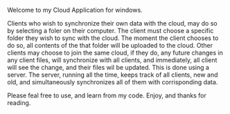 Welcome to my Cloud Application for windows.

Clients who wish to synchronize their own data with the cloud, may do so by selecting a foler on their computer. 
The client must choose a specific folder they wish to sync with the cloud.
The moment the client chooses to do so, all contents of the that folder will be uploaded to the cloud.
Other clients may choose to join the same cloud, if they do, any future changes in any client files, will synchronize with all clients,
and immediately, all client will see the change, and their files wil be updated.
This is done using a server.
The server, running all the time, keeps track of all clients, new and old, and simultaneously synchronizes all of them with corrisponding data.

Please feal free to use, and learn from my code.
Enjoy, and thanks for reading.

